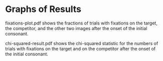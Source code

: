 # Graphs of Results

fixations-plot.pdf shows the fractions of trials with fixations on the target, the competitor, and the other two images after the onset of the initial consonant.

chi-squared-result.pdf shows the chi-squared statistic for the numbers of trials with fixations on the target and on the competitor after the onset of the initial consonant.

